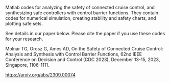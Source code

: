 Matlab codes for analyzing the safety of connected cruise control, and synthesizing safe controllers with control barrier functions. They contain codes for numerical simulation, creating stability and safety charts, and plotting safe sets.

See details in our paper below. Please cite the paper if you use these codes for your research.

Molnar TG, Orosz G, Ames AD, On the Safety of Connected Cruise Control: Analysis and Synthesis with Control Barrier Functions, 62nd IEEE Conference on Decision and Control (CDC 2023), December 13-15, 2023, Singapore, 1106-1111.

https://arxiv.org/abs/2309.00074
